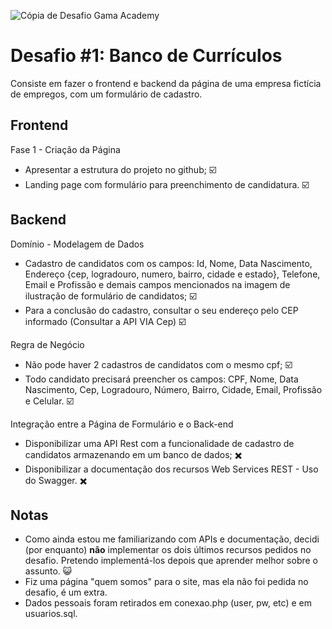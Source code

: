 ![Cópia de Desafio Gama Academy](https://user-images.githubusercontent.com/88038506/130320673-02a6bd03-7868-49f1-9285-611d13d1a9c4.png)


# Desafio #1: Banco de Currículos

Consiste em fazer o frontend e backend da página de uma empresa fictícia de empregos, com um formulário de cadastro.

## Frontend

Fase 1 - Criação da Página
- Apresentar a estrutura do projeto no github; ☑️
- Landing page com formulário para preenchimento de candidatura. ☑️


## Backend
Domínio - Modelagem de Dados
- Cadastro de candidatos com os campos: Id, Nome, Data Nascimento, Endereço {cep, logradouro, numero, bairro, cidade e estado}, Telefone, Email e Profissão e demais campos mencionados na imagem de ilustração de formulário de candidatos; ☑️
- Para a conclusão do cadastro, consultar o seu endereço pelo CEP informado (Consultar a API VIA Cep) ☑️


Regra de Negócio
- Não pode haver 2 cadastros de candidatos com o mesmo cpf; ☑️
- Todo candidato precisará preencher os campos: CPF, Nome, Data Nascimento, Cep, Logradouro, Número, Bairro, Cidade, Email, Profissão e Celular. ☑️


Integração entre a Página de Formulário e o Back-end
- Disponibilizar uma API Rest com a funcionalidade de cadastro de candidatos armazenando em um banco de dados; ✖️
- Disponibilizar a documentação dos recursos Web Services REST - Uso do Swagger. ✖️



## Notas
- Como ainda estou me familiarizando com APIs e documentação, decidi (por enquanto) **não** implementar os dois últimos recursos pedidos no desafio. Pretendo implementá-los depois que aprender melhor sobre o assunto. 😺
- Fiz uma página "quem somos" para o site, mas ela não foi pedida no desafio, é um extra.
- Dados pessoais foram retirados em conexao.php (user, pw, etc) e em usuarios.sql. 

